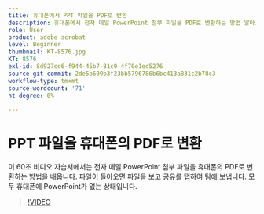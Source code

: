 ```yaml
---
title: 휴대폰에서 PPT 파일을 PDF로 변환
description: 휴대폰에서 전자 메일 PowerPoint 첨부 파일을 PDF로 변환하는 방법 알아보기
role: User
product: adobe acrobat
level: Beginner
thumbnail: KT-8576.jpg
KT: 8576
exl-id: 8d927cd6-f944-45b7-81c9-4f70e1ed5276
source-git-commit: 2de5b609b3f23bb5796786b6bc413a831c2b78c3
workflow-type: tm+mt
source-wordcount: '71'
ht-degree: 0%

---
```


# PPT 파일을 휴대폰의 PDF로 변환

이 60초 비디오 자습서에서는 전자 메일 PowerPoint 첨부 파일을 휴대폰의 PDF로 변환하는 방법을 배웁니다. 파일이 돌아오면 파일을 보고 공유를 탭하여 팀에 보냅니다. 모두 휴대폰에 PowerPoint가 없는 상태입니다.

>[!VIDEO](https://video.tv.adobe.com/v/336366?hidetitle=true)

